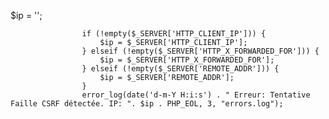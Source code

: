 $ip = '';

                    if (!empty($_SERVER['HTTP_CLIENT_IP'])) {
                        $ip = $_SERVER['HTTP_CLIENT_IP'];
                    } elseif (!empty($_SERVER['HTTP_X_FORWARDED_FOR'])) {
                        $ip = $_SERVER['HTTP_X_FORWARDED_FOR'];
                    } elseif (!empty($_SERVER['REMOTE_ADDR'])) {
                        $ip = $_SERVER['REMOTE_ADDR'];
                    }
                    error_log(date('d-m-Y H:i:s') . " Erreur: Tentative Faille CSRF détectée. IP: ". $ip . PHP_EOL, 3, "errors.log");

